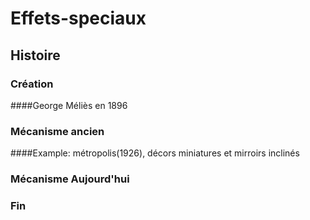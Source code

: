 # Effets-speciaux
## Histoire
### Création
####George Méliès en 1896
### Mécanisme ancien
####Example: métropolis(1926), décors miniatures et mirroirs inclinés
### Mécanisme Aujourd'hui
### Fin
